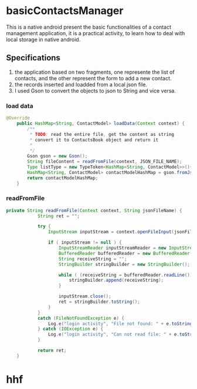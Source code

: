 # basicContactsManager

This is a native android present the basic functionalities of a contact management application, it is a practical activity, to learn how to
deal with local storage in native android.

## Specifications

1. the application based on two fragments, one represente the list of contacts, and the other represent the form to add a new contact.
2. the records inserted and loadded from a local json file.
3. I used Gson to convert the objects to json to String and vice versa.

### load data

```java DataGatewayImp.java
@Override
    public HashMap<String, ContactModel> loadData(Context context) {
        /**
         * TODO: read the entire file, get the content as string
         * convert it to ContactsBook object and return it
         *
         */
        Gson gson = new Gson();
        String fileContent = readFromFile(context, JSON_FILE_NAME);
        Type listType = new TypeToken<HashMap<String, ContactModel>>(){}.getType();
        HashMap<String, ContactModel> contactModelHashMap = gson.fromJson(fileContent, listType);
        return contactModelHashMap;
    }

```

### readFromFile

```java DataGatewayImp.java
private String readFromFile(Context context, String jsonFileName) {
            String ret = "";

            try {
                InputStream inputStream = context.openFileInput(jsonFileName);

                if ( inputStream != null ) {
                    InputStreamReader inputStreamReader = new InputStreamReader(inputStream);
                    BufferedReader bufferedReader = new BufferedReader(inputStreamReader);
                    String receiveString = "";
                    StringBuilder stringBuilder = new StringBuilder();

                    while ( (receiveString = bufferedReader.readLine()) != null ) {
                        stringBuilder.append(receiveString);
                    }

                    inputStream.close();
                    ret = stringBuilder.toString();
                }
            }
            catch (FileNotFoundException e) {
                Log.e("login activity", "File not found: " + e.toString());
            } catch (IOException e) {
                Log.e("login activity", "Can not read file: " + e.toString());
            }

            return ret;
    }
```

# hhf
